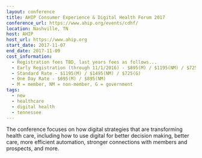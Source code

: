 ```yaml
---
layout: conference
title: AHIP Consumer Experience & Digital Health Forum 2017
conference_url: https://www.ahip.org/events/cdhf/
location: Nashville, TN
host: AHIP
host_url: https://www.ahip.org
start_date: 2017-11-07
end_date: 2017-11-09
cost_information:
  - Registration fees TBD, last years fees as follows...
  - Early Registration (through 11/1/2016) - $895(M) / $1195(NM) / $725(G)
  - Standard Rate - $1195(M) / $1495(NM) / $725(G)
  - One Day Rate - $695(M) / $895(NM)
  - M = member, NM = non-member, G = government
tags:
  - new
  - healthcare
  - digital health
  - tennessee
---
```


The conference focuses on how digital strategies that are transforming health care, including how to use digital for better decision making, better care, more efficient automation, stronger connections with members and prospects, and more.
